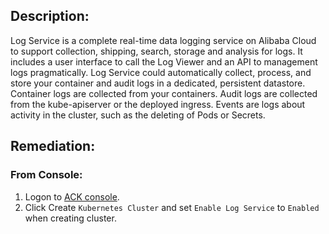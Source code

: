 ## Description:

Log Service is a complete real-time data logging service on Alibaba Cloud to support collection, shipping, search, storage and analysis for logs. It includes a user interface to call the Log Viewer and an API to management logs pragmatically. Log Service could automatically collect, process, and store your container and audit logs in a dedicated, persistent datastore. Container logs are collected from your containers. Audit logs are collected from the kube-apiserver or the deployed ingress. Events are logs about activity in the cluster, such as the deleting of Pods or Secrets.

## Remediation:

### From Console:

1. Logon to [ACK console](https://cs.console.aliyun.com/).
2. Click Create `Kubernetes Cluster` and set `Enable Log Service` to `Enabled` when creating cluster.